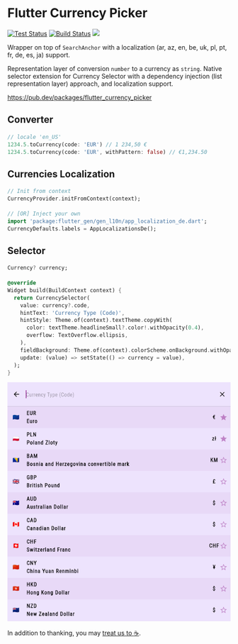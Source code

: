 # Flutter Currency Picker

[![Test Status](https://github.com/lyskouski/flutter_currency_picker/actions/workflows/test.yml/badge.svg)](https://github.com/lyskouski/flutter_currency_picker/actions/workflows/test.yml)
[![Build Status](https://github.com/lyskouski/flutter_currency_picker/actions/workflows/build.yml/badge.svg)](https://github.com/lyskouski/flutter_currency_picker/actions/workflows/build.yml)
<a href="https://www.buymeacoffee.com/lyskouski"><img height="20" src="https://img.buymeacoffee.com/button-api/?text=Buy me a coffee&emoji=&slug=lyskouski&button_colour=FFDD00&font_colour=000000&font_family=Cookie&outline_colour=000000&coffee_colour=ffffff" /></a>

Wrapper on top of `SearchAnchor` with a localization
(ar, az, en, be, uk, pl, pt, fr, de, es, ja) support.

Representation layer of conversion `number` to a currency as `string`. Native
selector extension for Currency Selector with a dependency injection (list
representation layer) approach, and localization support.

https://pub.dev/packages/flutter_currency_picker

## Converter

```dart
// locale 'en_US'
1234.5.toCurrency(code: 'EUR') // 1 234,50 €
1234.5.toCurrency(code: 'EUR', withPattern: false) // €1,234.50
```

## Currencies Localization

```dart
// Init from context
CurrencyProvider.initFromContext(context);

// [OR] Inject your own
import 'package:flutter_gen/gen_l10n/app_localization_de.dart';
CurrencyDefaults.labels = AppLocalizationsDe();
```

## Selector

```dart
Currency? currency;

@override
Widget build(BuildContext context) {
  return CurrencySelector(
    value: currency?.code,
    hintText: 'Currency Type (Code)',
    hintStyle: Theme.of(context).textTheme.copyWith(
      color: textTheme.headlineSmall?.color!.withOpacity(0.4),
      overflow: TextOverflow.ellipsis,
    ),
    fieldBackground: Theme.of(context).colorScheme.onBackground.withOpacity(0.1),
    update: (value) => setState(() => currency = value),
  );
}
```

![Selector Sample](https://raw.githubusercontent.com/lyskouski/flutter_currency_picker/main/example/selector.png)

In addition to thanking, you may [treat us to :coffee:](https://www.buymeacoffee.com/lyskouski).
